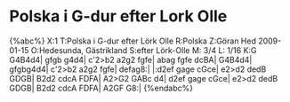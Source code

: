 # Polska i G-dur efter Lork Olle

{%abc%}
X:1
T:Polska i G-dur efter Lörk Olle
R:Polska
Z:Göran Hed 2009-01-15
O:Hedesunda, Gästrikland
S:efter Lörk-Olle
M: 3/4
L: 1/16
K:G
G4B4d4| gfgb g4d4| c'2>b2 a2g2 fgfe| abag fgfe dcBA|
G4B4d4| gfgbg4d4| c'2>b2 a2g2 fgfe| defag8:|
|:d2ef gage cGce| e2>d2 dedB GDGB| B2d2 cdcA FDFA| A2>G2 GABc d4|
d2ef gage cGce| e2>d2 dedB GDGB| B2d2 cdcA FDFA| A2GF G8:|
{%endabc%}

